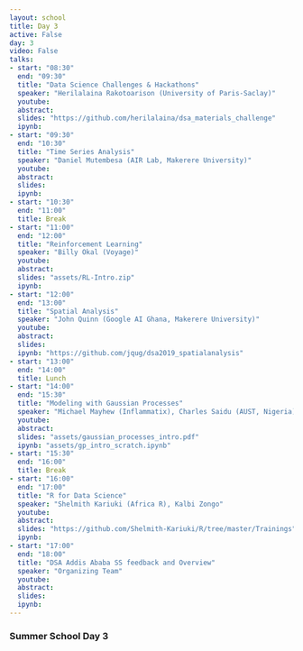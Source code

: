 ```yaml
---
layout: school
title: Day 3
active: False
day: 3
video: False
talks:
- start: "08:30"
  end: "09:30"
  title: "Data Science Challenges & Hackathons"
  speaker: "Herilalaina Rakotoarison (University of Paris-Saclay)"
  youtube:
  abstract:
  slides: "https://github.com/herilalaina/dsa_materials_challenge" 
  ipynb: 
- start: "09:30"
  end: "10:30"
  title: "Time Series Analysis"
  speaker: "Daniel Mutembesa (AIR Lab, Makerere University)"
  youtube:
  abstract:
  slides: 
  ipynb:   
- start: "10:30"
  end: "11:00"
  title: Break
- start: "11:00"
  end: "12:00"
  title: "Reinforcement Learning"
  speaker: "Billy Okal (Voyage)"
  youtube:
  abstract:
  slides: "assets/RL-Intro.zip"
  ipynb: 
- start: "12:00"
  end: "13:00"
  title: "Spatial Analysis"
  speaker: "John Quinn (Google AI Ghana, Makerere University)"
  youtube:
  abstract:
  slides: 
  ipynb: "https://github.com/jqug/dsa2019_spatialanalysis"
- start: "13:00"
  end: "14:00"
  title: Lunch
- start: "14:00"
  end: "15:30"
  title: "Modeling with Gaussian Processes"
  speaker: "Michael Mayhew (Inflammatix), Charles Saidu (AUST, Nigeria)"
  youtube:
  abstract:
  slides: "assets/gaussian_processes_intro.pdf"
  ipynb: "assets/gp_intro_scratch.ipynb"
- start: "15:30"
  end: "16:00"
  title: Break
- start: "16:00"
  end: "17:00"
  title: "R for Data Science"
  speaker: "Shelmith Kariuki (Africa R), Kalbi Zongo"
  youtube:
  abstract:
  slides: "https://github.com/Shelmith-Kariuki/R/tree/master/Trainings"
  ipynb: 
- start: "17:00"
  end: "18:00"
  title: "DSA Addis Ababa SS feedback and Overview"
  speaker: "Organizing Team"
  youtube:
  abstract:
  slides:
  ipynb:
---
```


<h3> Summer School Day 3 </h3>
